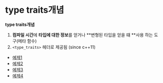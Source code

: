# type traits개념

**type traits개념**  
1. **컴파일 시간**에 **타입에 대한 정보**를 얻거나 **변형된 타입을 얻을 떄 **사용 하는 도구(메타 함수)
2. `<type_traits>` 헤더로 제공됨 (since c++11)

- [예제1](./traits_concept.cpp)
- [예제2](./IsPointer.cpp)
- [예제3](./IsPointer2.cpp)
- [예제4](./IsArray.cpp)


